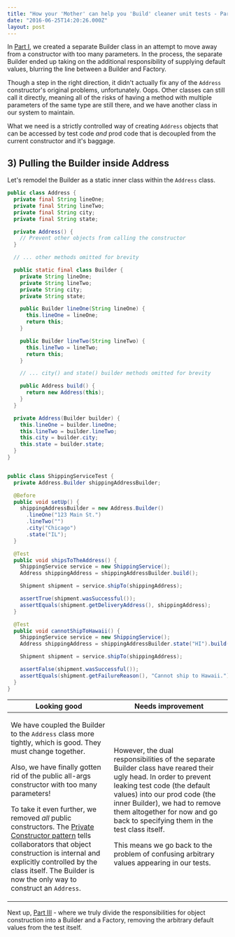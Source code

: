 ```yaml
---
title: "How your 'Mother' can help you 'Build' cleaner unit tests - Part II"
date: "2016-06-25T14:20:26.000Z"
layout: post
---
```


In [Part I](/how-your-mother-can-help-you-build-cleaner-unit-tests/part-i), we created a separate
Builder class in an attempt to move away from a constructor with too many parameters. In the
process, the separate Builder ended up taking on the additional responsibility of supplying default
values, blurring the line between a Builder and Factory.

Though a step in the right direction, it didn't actually fix any of the `Address` constructor's
original problems, unfortunately. Oops. Other classes can still call it directly, meaning all of the
risks of having a method with multiple parameters of the same type are still there, and we have
another class in our system to maintain.

What we need is a strictly controlled way of creating `Address` objects that can be accessed by test
code _and_ prod code that is decoupled from the current constructor and it's baggage.

<!-- more -->

## 3) Pulling the Builder inside Address

Let's remodel the Builder as a static inner class within the `Address` class.

```java
public class Address {
  private final String lineOne;
  private final String lineTwo;
  private final String city;
  private final String state;

  private Address() {
    // Prevent other objects from calling the constructor
  }

  // ... other methods omitted for brevity

  public static final class Builder {
    private String lineOne;
    private String lineTwo;
    private String city;
    private String state;

    public Builder lineOne(String lineOne) {
      this.lineOne = lineOne;
      return this;
    }

    public Builder lineTwo(String lineTwo) {
      this.lineTwo = lineTwo;
      return this;
    }

    // ... city() and state() builder methods omitted for brevity

    public Address build() {
      return new Address(this);
    }
  }

  private Address(Builder builder) {
    this.lineOne = builder.lineOne;
    this.lineTwo = builder.lineTwo;
    this.city = builder.city;
    this.state = builder.state;
  }
}


public class ShippingServiceTest {
  private Address.Builder shippingAddressBuilder;

  @Before
  public void setUp() {
    shippingAddressBuilder = new Address.Builder()
      .lineOne("123 Main St.")
      .lineTwo("")
      .city("Chicago")
      .state("IL");
  }

  @Test
  public void shipsToTheAddress() {
    ShippingService service = new ShippingService();
    Address shippingAddress = shippingAddressBuilder.build();

    Shipment shipment = service.shipTo(shippingAddress);

    assertTrue(shipment.wasSuccessful());
    assertEquals(shipment.getDeliveryAddress(), shippingAddress);
  }

  @Test
  public void cannotShipToHawaii() {
    ShippingService service = new ShippingService();
    Address shippingAddress = shippingAddressBuilder.state("HI").build();

    Shipment shipment = service.shipTo(shippingAddress);

    assertFalse(shipment.wasSuccessful());
    assertEquals(shipment.getFailureReason(), "Cannot ship to Hawaii.");
  }
}
```

<table>
  <thead>
    <tr>
      <th>Looking good</th>
      <th>Needs improvement</th>
    </tr>
  </thead>
  <tbody>
    <tr>
      <td>
        <p>
          We have coupled the Builder to the <code>Address</code> class more tightly, which is good. They must change together.
        </p>
        <p>
          Also, we have finally gotten rid of the public all-args constructor with too many parameters!
        </p>
        <p>
          To take it even further, we removed <em>all</em> public constructors. The <a href="http://www.javapractices.com/topic/TopicAction.do?Id=40">Private Constructor pattern</a> tells collaborators that object construction is internal and explicitly controlled by the class itself. The Builder is now the only way to construct an <code>Address</code>.
        </p>
      </td>
      <td>
        <p>
          However, the dual responsibilities of the separate Builder class have reared their ugly head. In order to prevent leaking test code (the default values) into our prod code (the inner Builder), we had to remove them altogether for now and go back to specifying them in the test class itself.
        </p>
        <p>
          This means we go back to the problem of confusing arbitrary values appearing in our tests.
        </p>
      </td>
    </tr>
  </tbody>
</table>

Next up, [Part III](/how-your-mother-can-help-you-build-cleaner-unit-tests/part-iii) - where we
truly divide the responsibilities for object construction into a Builder and a Factory, removing the
arbitrary default values from the test itself.
